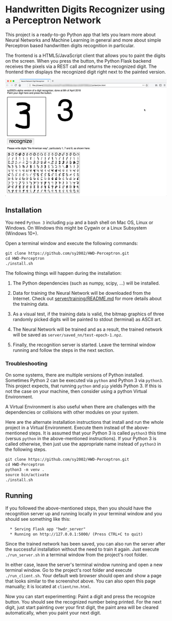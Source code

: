 Handwritten Digits Recognizer using a Perceptron Network
========================================================

This project is a ready-to-go Python app that lets you learn more about
Neural Networks and Machine Learning in general and more about simple
Perceptron based handwritten digits recognition in particular.

The frontend is a HTML5/JavaScript client that allows you to paint the
digits on the screen. When you press the button, the Python Flask backend
receives the pixels via a REST call and returns the recognized digit. The
frontend then displays the recognized digit right next to the painted version.

![HWD Sample Screenshot](client/screenshot.jpg)

Installation
------------

You need `Python 3` including `pip` and a bash shell on Mac OS, Linux or
Windows. On Windows this might be Cygwin or a Linux Subsystem (Windows 10+).

Open a terminal window and execute the following commands:

```
git clone https://github.com/sy2002/HWD-Perceptron.git
cd HWD-Perceptron
./install.sh
```

The following things will happen during the installation:

1. The Python dependencies (such as numpy, scipy, ...) will be installed.

2. Data for training the Neural Network will be downloaded from the Internet.
   Check out [server/training/README.md](server/training/README.md) for 
   more details about the training data.

3. As a visual test, if the training data is valid, the bitmap graphics of
   three randomly picked digits will be painted to stdout (terminal) as
   ASCII art.

4. The Neural Network will be trained and as a result, the trained network
   will be saved as `server/saved_nn/test-epoch-1.npz`.

5. Finally, the recognition server is started. Leave the terminal window
   running and follow the steps in the next section.

### Troubleshooting

On some systems, there are multiple versions of Python installed. Sometimes
Python 2 can be executed via `python` and Python 3 via `python3`. This
project expects, that running `python` and `pip` yields Python 3. If this
is not the case on your machine, then consider using a python
Virtual Environment.

A Virtual Environment is also useful when there are challenges with the
dependencies or collisions with other modules on your system. 

Here are the alternate installation instructions that install and run the
whole project in a Virtual Environment. Execute them instead of the
above-mentioned steps. It is assumed that your Python 3 is called `python3`
this time (versus `python` in the above-mentioned instructions). If your
Python 3 is called otherwise, then just use the appropriate name instead of
`python3` in the following steps.

```
git clone https://github.com/sy2002/HWD-Perceptron.git
cd HWD-Perceptron
python3 -m venv .
source bin/activate
./install.sh
```

Running
-------

If you followed the above-mentioned steps, then you should have the
recognition server up and running locally in your terminal window and
you should see something like this:

```
  * Serving Flask app "hwdr_server"
  * Running on http://127.0.0.1:5000/ (Press CTRL+C to quit)
```

Since the trained network has been saved, you can also run the server after
the successful installation without the need to train it again.
Just execute ```./run_server.sh``` in a terminal window from the project's
root folder.

In either case, leave the server's terminal window running and open a new
terminal window. Go to the project's root folder and execute
```./run_client.sh```. Your default web browser should open and show
a page that looks similar to the screenshot above. You can also open this
page manually; it is located at ```client/nn.html```.

Now you can start experimenting: Paint a digit and press the recognize button.
You should see the recognized number being printed. For the next digit,
just start painting over your first digit, the paint area will be cleared
automatically, when you paint your next digit.

